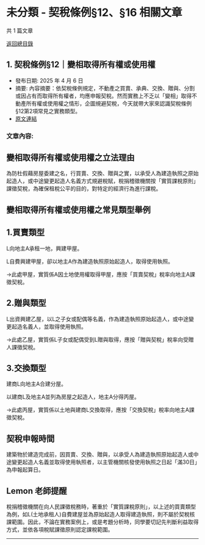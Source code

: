 # 未分類 - 契稅條例§12、§16 相關文章

共 1 篇文章

[返回總目錄](00_總目錄.md)

## 1. 契稅條例§12｜變相取得所有權或使用權

- 發布日期: 2025 年 4 月 6 日
- 摘要: 內容摘要：依契稅條例規定，不動產之買賣、承典、交換、贈與、分割或因占有而取得所有權者，均應申報契稅。然而實務上不乏以「變相」取得不動產所有權或使用權之情形，企圖規避契稅，今天就帶大家來認識契稅條例§12第2項常見之實務類型。
- [原文連結](https://www.jasper-realestate.com/%e5%a5%91%e7%a8%85%e6%a2%9d%e4%be%8b12%e8%ae%8a%e7%9b%b8%e5%8f%96%e5%be%97%e6%89%80%e6%9c%89%e6%ac%8a%e6%88%96_%e4%bd%bf%e7%94%a8%e6%ac%8a/)

### 文章內容:

## 變相取得所有權或使用權之立法理由

為防杜假藉房屋委建之名，行買賣、交換、贈與之實，以承受人為建造執照之原始起造人，或中途變更起造人名義方式規避稅賦，稅捐稽徵機關按「實質課稅原則」課徵契稅，為確保租稅公平的目的，對特定的經濟行為進行課稅。

## 變相取得所有權或使用權之常見類型舉例

## 1.買賣類型

L向地主A承租一地，興建甲屋。

L自費興建甲屋，卻以地主A作為建造執照原始起造人，取得使用執照。

→此處甲屋，實質係A因土地使用權取得甲屋，應按「買賣契稅」稅率向地主A課徵契稅。

## 2.贈與類型

L出資興建乙屋，以L之子女或配偶等名義，作為建造執照原始起造人，或中途變更起造名義人，並取得使用執照。

→此處乙屋，實質係L子女或配偶受到L贈與取得，應按「贈與契稅」稅率向受贈人課徵契稅。

## 3.交換類型

建商L向地主A合建分屋。

以建商L及地主A並列為房屋之起造人，地主A分得丙屋。

→此處丙屋，實質係以土地與建商L交換取得，應按「交換契稅」稅率向地主A課徵契稅。

## 契稅申報時間

建築物於建造完成前，因買賣、交換、贈與，以承受人為建造執照原始起造人或中途變更起造人名義並取得使用執照者，以主管機關核發使用執照之日起「滿30日」為申報起算日。

## Lemon 老師提醒

稅捐稽徵機關在向人民課徵稅務時，著重於「實質課稅原則」，以上述的買賣類型為例，如L(土地承租人)自費建屋並為原始起造人取得建造執照，則不屬於契稅核課範圍。因此，不論在實務案例上，或是考題分析時，同學要切記先判斷利益取得方式，並依各項稅賦課徵原則認定課稅範圍。

---

